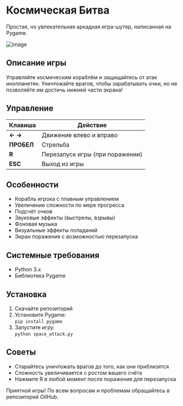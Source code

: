 # Космическая Битва

Простая, но увлекательная аркадная игра-шутер, написанная на Pygame.

![image](https://github.com/user-attachments/assets/07b16dab-6543-4ce7-923d-2507fc13714f)


## Описание игры
Управляйте космическим кораблём и защищайтесь от атак инопланетян. Уничтожайте врагов, чтобы зарабатывать очки, но не позволяйте им достичь нижней части экрана!

## Управление

| Клавиша       | Действие                          |
|---------------|-----------------------------------|
| **← →**       | Движение влево и вправо          |
| **ПРОБЕЛ**    | Стрельба                         |
| **R**         | Перезапуск игры (при поражении)  |
| **ESC**       | Выход из игры                    |

## Особенности
- Корабль игрока с плавным управлением
- Увеличение сложности по мере прогресса
- Подсчёт очков
- Звуковые эффекты (выстрелы, взрывы)
- Фоновая музыка
- Визуальные эффекты попаданий
- Экран поражения с возможностью перезапуска

## Системные требования
- Python 3.x
- Библиотека Pygame

## Установка
1. Скачайте репозиторий
2. Установите Pygame:  
   `pip install pygame`
3. Запустите игру:  
   `python space_attack.py`

## Советы
- Старайтесь уничтожать врагов до того, как они приблизятся
- Сложность увеличивается с ростом вашего счёта
- Нажмите R в любой момент после поражения для перезапуска

Приятной игры! По всем вопросам и проблемам обращайтесь в репозиторий GitHub.
